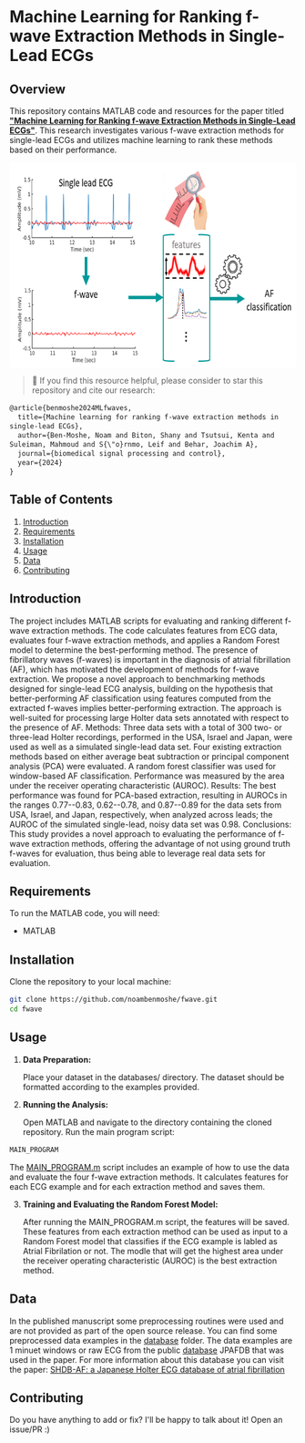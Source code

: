 # Machine Learning for Ranking f-wave Extraction Methods in Single-Lead ECGs

## Overview

This repository contains MATLAB code and resources for the paper titled [**"Machine Learning for Ranking f-wave Extraction Methods in Single-Lead ECGs"**](https://www.sciencedirect.com/science/article/abs/pii/S1746809424008759). This research investigates various f-wave extraction methods for single-lead ECGs and utilizes machine learning to rank these methods based on their performance.

<p align="center">
<img src="./figures/fwave.png" height = "360" alt="" align=center />
</p>

> 🌟 If you find this resource helpful, please consider to star this repository and cite our research:

```
@article{benmoshe2024MLfwaves,
  title={Machine learning for ranking f-wave extraction methods in single-lead ECGs},
  author={Ben-Moshe, Noam and Biton, Shany and Tsutsui, Kenta and Suleiman, Mahmoud and S{\"o}rnmo, Leif and Behar, Joachim A},
  journal={biomedical signal processing and control},
  year={2024}
}
```

## Table of Contents

1. [Introduction](#introduction)
2. [Requirements](#requirements)
3. [Installation](#installation)
4. [Usage](#usage)
5. [Data](#data)
6. [Contributing](#contributing)


## Introduction

The project includes MATLAB scripts for evaluating and ranking different f-wave extraction methods. The code calculates features from ECG data, evaluates four f-wave extraction methods, and applies a Random Forest model to determine the best-performing method.
The presence of fibrillatory waves (f-waves) is important in the diagnosis of atrial fibrillation (AF), which has motivated the development of methods for f-wave extraction. We propose a novel approach to benchmarking methods designed for single-lead ECG analysis, building on the hypothesis that better-performing AF classification using features computed from the extracted f-waves implies better-performing extraction. The approach is well-suited for processing large Holter data sets annotated with respect to the presence of AF. Methods: Three data sets with a total of 300 two- or three-lead Holter recordings, performed in the USA, Israel and Japan, were used as well as a simulated single-lead data set. Four existing extraction methods based on either average beat subtraction or principal component analysis (PCA) were evaluated. A random forest classifier was used for window-based AF classification. Performance was measured by the area under the receiver operating characteristic (AUROC). Results: The best performance was found for PCA-based extraction, resulting in AUROCs in the ranges 0.77--0.83, 0.62--0.78, and 0.87--0.89 for the data sets from USA, Israel, and Japan, respectively, when analyzed across leads; the AUROC of the simulated single-lead, noisy data set was 0.98. Conclusions: This study provides a novel approach to evaluating the performance of f-wave extraction methods, offering the advantage of not using ground truth f-waves for evaluation, thus being able to leverage real data sets for evaluation. 
## Requirements

To run the MATLAB code, you will need:

- MATLAB

## Installation

Clone the repository to your local machine:

```bash
git clone https://github.com/noambenmoshe/fwave.git
cd fwave
```

## Usage

1. **Data Preparation:**
   
   Place your dataset in the databases/ directory. The dataset should be formatted according to the examples provided.

3. **Running the Analysis:**
   
   Open MATLAB and navigate to the directory containing the cloned repository.
Run the main program script:
```bash
MAIN_PROGRAM
```
The [MAIN_PROGRAM.m](MAIN_PROGRAM.m) script includes an example of how to use the data and evaluate the four f-wave extraction methods. It calculates features for each ECG example and for each extraction method and saves them.

3. **Training and Evaluating the Random Forest Model:**
   
   After running the MAIN_PROGRAM.m script, the features will be saved. These features from each extraction method can be used as input to a Random Forest model that classifies if the ECG example is labled as Atrial Fibrilation or not. 
The modle that will get the highest area under the receiver operating characteristic (AUROC) is the best extraction method.

## Data

In the published manuscript some preprocessing routines were used and are not provided as part of the open source release. You can find some preprocessed data examples in the [database](databases/JPAFDB) folder. The data examples are 1 minuet windows or raw ECG from the public [database](databases) JPAFDB that was used in the paper.
For more information about this database you can visit the paper: [SHDB-AF: a Japanese Holter ECG database of atrial fibrillation](https://www.researchgate.net/publication/381704611_SHDB-AF_a_Japanese_Holter_ECG_database_of_atrial_fibrillation)



## Contributing

 Do you have anything to add or fix? I'll be happy to talk about it! Open an issue/PR :)
